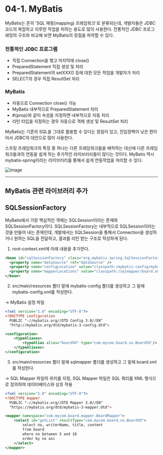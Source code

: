 # 04-1. MyBatis
MyBatis는 흔히 'SQL 매핑(mapping) 프레임워크'로 분류되는데,
개발자들은 JDBC 코드의 복잡하고 지루한 작업을 피하는 용도로 많이 사용한다.
전통적인 JDBC 프로그래밍의 구조와 비교해 보면 MyBatis의 장점을 파악할 수 있다.

### 전통적인 JDBC 프로그램
- 직접 Connection을 맺고 마지막에 close()
- PreparedStatement 직접 생성 및 처리
- PreparedStatement의 setXXX() 등에 대한 모든 작업을 개발자가 처리
- SELECT의 경우 직접 ResultSet 처리
### MyBatis
- 자동으로 Connection close() 가능
- MyBatis 내부적으로 PreparedStatement 처리
- #{prop}와 같이 속성을 지정하면 내부적으로 자동 처리
- 리턴 타입을 지정하는 경우 자동으로 객체 생성 및 ResultSet 처리

MyBatis는 기존의 SQL을 그대로 활용할 수 있다는 장점이 있고, 진입장벽이 낮은 편이어서 JDBC의 대안으로 많이 사용한다.

스프링 프레임워크의 특징 중 하나는 다른 프레임워크들을 배척하는 대신에 다른 프레임워크들과의 연동을 쉽게 하는 추가적인 라이브러리들이 많다는 것이다.
MyBatis 역시 mybatis-spring이라는 라이브러리를 통해서 쉽게 연동작업을 처리할 수 있다.

![image](https://github.com/GYUNGAEEEE/Spring/assets/158580466/edef813d-f46f-4f9c-8758-d253a72a8eb0)
***
## MyBatis 관련 라이브러리 추가

## SQLSessionFactory
MyBatis에서 가장 핵심적인 객체는 SQLSession이라는 존재와 SQLSessionFactory이다.
SQLSessionFactory는 내부적으로 SQLSession이라는 것을 만들어 내는 존재인데,
개발에서는 SQLSession을 통해서 Connection을 생성하거나 원하는 SQL을 전달하고, 결과를 리턴 받는 구조로 작성하게 된다.

1. root-context.xml에 아래 내용을 추가한다.
```xml
<bean id="sqlSessionFactory" class="org.mybatis.spring.SqlSessionFactoryBean">
  <property name="dataSource" ref="dataSource" />
  <property name="configLocation" value="classpath:/mybatis-config/mybatis-config.xml" />
  <property name="mapperLocations" value="classpath:/sqlmapper/board.xml" />
</bean>
```

2. src/main/resources 폴더 밑에 mybatis-config 폴더를 생성하고 그 밑에 mybatis-config.xml를 작성한다.

→ MyBatis 설정 파일
```xml
<?xml version="1.0" encoding="UTF-8"?>
<!DOCTYPE configuration
  PUBLIC "-//mybatis.org//DTD Config 3.0//EN"
  "http://mybatis.org/dtd/mybatis-3-config.dtd">

<configuration>
	<typeAliases>
		<typeAlias alias="boardVO" type="com.mycom.board.vo.BoardVO"/>
	</typeAliases>
</configuration>
```

3. src/main/resources 폴더 밑에 sqlmapper 폴더를 생성하고 그 밑에 board.xml를 작성한다.

→ SQL Mapper 파일의 위치를 지정, SQL Mapper 파일은 SQL 쿼리를 XML 형식으로 정의하여 데이터베이스와 상호 작용
```xml
<?xml version="1.0" encoding="UTF-8"?>
<!DOCTYPE mapper
  PUBLIC "-//mybatis.org//DTD Mapper 3.0//EN"
  "https://mybatis.org/dtd/mybatis-3-mapper.dtd">

<mapper namespace="com.mycom.board.mapper.BoardMapper">
	<select id="getList" resultType="com.mycom.board.vo.BoardVO">
		select no, writerName, title, content 
		from board 
		where no between 5 and 10 
		order by no asc
	</select>
</mapper>
```

